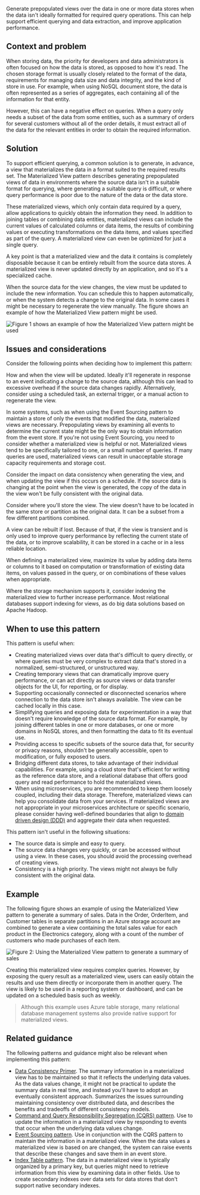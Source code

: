 Generate prepopulated views over the data in one or more data stores when the data isn't ideally formatted for required query operations. This can help support efficient querying and data extraction, and improve application performance.

## Context and problem

When storing data, the priority for developers and data administrators is often focused on how the data is stored, as opposed to how it's read. The chosen storage format is usually closely related to the format of the data, requirements for managing data size and data integrity, and the kind of store in use. For example, when using NoSQL document store, the data is often represented as a series of aggregates, each containing all of the information for that entity.

However, this can have a negative effect on queries. When a query only needs a subset of the data from some entities, such as a summary of orders for several customers without all of the order details, it must extract all of the data for the relevant entities in order to obtain the required information.

## Solution

To support efficient querying, a common solution is to generate, in advance, a view that materializes the data in a format suited to the required results set. The Materialized View pattern describes generating prepopulated views of data in environments where the source data isn't in a suitable format for querying, where generating a suitable query is difficult, or where query performance is poor due to the nature of the data or the data store.

These materialized views, which only contain data required by a query, allow applications to quickly obtain the information they need. In addition to joining tables or combining data entities, materialized views can include the current values of calculated columns or data items, the results of combining values or executing transformations on the data items, and values specified as part of the query. A materialized view can even be optimized for just a single query.

A key point is that a materialized view and the data it contains is completely disposable because it can be entirely rebuilt from the source data stores. A materialized view is never updated directly by an application, and so it's a specialized cache.

When the source data for the view changes, the view must be updated to include the new information. You can schedule this to happen automatically, or when the system detects a change to the original data. In some cases it might be necessary to regenerate the view manually. The figure shows an example of how the Materialized View pattern might be used.

![Figure 1 shows an example of how the Materialized View pattern might be used](./_images/materialized-view-pattern-diagram.png)

## Issues and considerations

Consider the following points when deciding how to implement this pattern:

How and when the view will be updated. Ideally it'll regenerate in response to an event indicating a change to the source data, although this can lead to excessive overhead if the source data changes rapidly. Alternatively, consider using a scheduled task, an external trigger, or a manual action to regenerate the view.

In some systems, such as when using the Event Sourcing pattern to maintain a store of only the events that modified the data, materialized views are necessary. Prepopulating views by examining all events to determine the current state might be the only way to obtain information from the event store. If you're not using Event Sourcing, you need to consider whether a materialized view is helpful or not. Materialized views tend to be specifically tailored to one, or a small number of queries. If many queries are used, materialized views can result in unacceptable storage capacity requirements and storage cost.

Consider the impact on data consistency when generating the view, and when updating the view if this occurs on a schedule. If the source data is changing at the point when the view is generated, the copy of the data in the view won't be fully consistent with the original data.

Consider where you'll store the view. The view doesn't have to be located in the same store or partition as the original data. It can be a subset from a few different partitions combined.

A view can be rebuilt if lost. Because of that, if the view is transient and is only used to improve query performance by reflecting the current state of the data, or to improve scalability, it can be stored in a cache or in a less reliable location.

When defining a materialized view, maximize its value by adding data items or columns to it based on computation or transformation of existing data items, on values passed in the query, or on combinations of these values when appropriate.

Where the storage mechanism supports it, consider indexing the materialized view to further increase performance. Most relational databases support indexing for views, as do big data solutions based on Apache Hadoop.

## When to use this pattern

This pattern is useful when:

- Creating materialized views over data that's difficult to query directly, or where queries must be very complex to extract data that's stored in a normalized, semi-structured, or unstructured way.
- Creating temporary views that can dramatically improve query performance, or can act directly as source views or data transfer objects for the UI, for reporting, or for display.
- Supporting occasionally connected or disconnected scenarios where connection to the data store isn't always available. The view can be cached locally in this case.
- Simplifying queries and exposing data for experimentation in a way that doesn't require knowledge of the source data format. For example, by joining different tables in one or more databases, or one or more domains in NoSQL stores, and then formatting the data to fit its eventual use.
- Providing access to specific subsets of the source data that, for security or privacy reasons, shouldn't be generally accessible, open to modification, or fully exposed to users.
- Bridging different data stores, to take advantage of their individual capabilities. For example, using a cloud store that's efficient for writing as the reference data store, and a relational database that offers good query and read performance to hold the materialized views.
- When using microservices, you are recommended to keep them loosely coupled, including their data storage. Therefore, materialized views can help you consolidate data from your services. If materialized views are not appropriate in your microservices architecture or specific scenario, please consider having well-defined boundaries that align to [domain driven design (DDD)](../microservices/model/tactical-ddd.yml) and aggregate their data when requested.

This pattern isn't useful in the following situations:

- The source data is simple and easy to query.
- The source data changes very quickly, or can be accessed without using a view. In these cases, you should avoid the processing overhead of creating views.
- Consistency is a high priority. The views might not always be fully consistent with the original data.

## Example

The following figure shows an example of using the Materialized View pattern to generate a summary of sales. Data in the Order, OrderItem, and Customer tables in separate partitions in an Azure storage account are combined to generate a view containing the total sales value for each product in the Electronics category, along with a count of the number of customers who made purchases of each item.

![Figure 2: Using the Materialized View pattern to generate a summary of sales](./_images/materialized-view-summary-diagram.png)

Creating this materialized view requires complex queries. However, by exposing the query result as a materialized view, users can easily obtain the results and use them directly or incorporate them in another query. The view is likely to be used in a reporting system or dashboard, and can be updated on a scheduled basis such as weekly.

> Although this example uses Azure table storage, many relational database management systems also provide native support for materialized views.

## Related guidance

The following patterns and guidance might also be relevant when implementing this pattern:

- [Data Consistency Primer](/previous-versions/msp-n-p/dn589800(v=pandp.10)). The summary information in a materialized view has to be maintained so that it reflects the underlying data values. As the data values change, it might not be practical to update the summary data in real time, and instead you'll have to adopt an eventually consistent approach. Summarizes the issues surrounding maintaining consistency over distributed data, and describes the benefits and tradeoffs of different consistency models.
- [Command and Query Responsibility Segregation (CQRS) pattern](./cqrs.yml). Use to update the information in a materialized view by responding to events that occur when the underlying data values change.
- [Event Sourcing pattern](./event-sourcing.yml). Use in conjunction with the CQRS pattern to maintain the information in a materialized view. When the data values a materialized view is based on are changed, the system can raise events that describe these changes and save them in an event store.
- [Index Table pattern](./index-table.yml). The data in a materialized view is typically organized by a primary key, but queries might need to retrieve information from this view by examining data in other fields. Use to create secondary indexes over data sets for data stores that don't support native secondary indexes.
